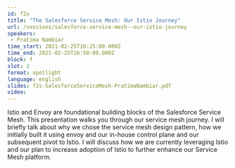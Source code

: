```yaml
---
id: f2s
title: "The Salesforce Service Mesh: Our Istio Journey"
url: /sessions/salesforce-service-mesh--our-istio-journey
speakers:
 - Pratima Nambiar
time_start: 2021-02-25T16:25:00.000Z
time_end: 2021-02-25T16:50:00.000Z
block: f
slot: 2
format: spotlight
language: english
slides: f2s-SalesforceServiceMesh-PratimaNambiar.pdf
video:
---
```


Istio and Envoy are foundational building blocks of the Salesforce Service Mesh. This presentation walks you through our service mesh journey. I will briefly talk about why we chose the service mesh design pattern, how we initially built it using envoy and our in-house control plane and our subsequent pivot to Istio. I will discuss how we are currently leveraging Istio and our plan to increase adoption of Istio to further enhance our Service Mesh platform. 